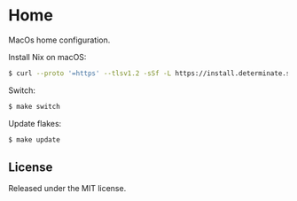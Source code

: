 # Home

MacOs home configuration.

Install Nix on macOS:

```bash
$ curl --proto '=https' --tlsv1.2 -sSf -L https://install.determinate.systems/nix | sh -s -- install
```

Switch:

```bash
$ make switch
```

Update flakes:

```bash
$ make update
```

## License

Released under the MIT license.
